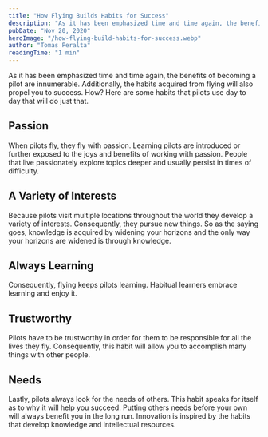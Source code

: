 ```yaml
---
title: "How Flying Builds Habits for Success"
description: "As it has been emphasized time and time again, the benefits of becoming a pilot are innumerable. Additionally, the habits acquired from flying will also propel you to success. How? Here are some habits that pilots use day to day that will do just that."
pubDate: "Nov 20, 2020"
heroImage: "/how-flying-build-habits-for-success.webp"
author: "Tomas Peralta"
readingTime: "1 min"
---
```


As it has been emphasized time and time again, the benefits of becoming a pilot are innumerable. Additionally, the habits acquired from flying will also propel you to success. How? Here are some habits that pilots use day to day that will do just that.

## Passion

When pilots fly, they fly with passion. Learning pilots are introduced or further exposed to the joys and benefits of working with passion. People that live passionately explore topics deeper and usually persist in times of difficulty.

## A Variety of Interests

Because pilots visit multiple locations throughout the world they develop a variety of interests. Consequently, they pursue new things. So as the saying goes, knowledge is acquired by widening your horizons and the only way your horizons are widened is through knowledge.

## Always Learning

Consequently, flying keeps pilots learning. Habitual learners embrace learning and enjoy it.

## Trustworthy

Pilots have to be trustworthy in order for them to be responsible for all the lives they fly. Consequently, this habit will allow you to accomplish many things with other people.

## Needs

Lastly, pilots always look for the needs of others. This habit speaks for itself as to why it will help you succeed. Putting others needs before your own will always benefit you in the long run. Innovation is inspired by the habits that develop knowledge and intellectual resources.
